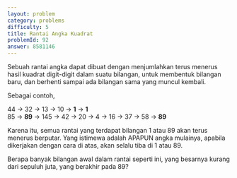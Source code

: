 ```yaml
---
layout: problem
category: problems
difficulty: 5
title: Rantai Angka Kuadrat
problemId: 92
answer: 8581146
---
```

Sebuah rantai angka dapat dibuat dengan menjumlahkan terus menerus hasil kuadrat digit-digit dalam suatu bilangan, untuk membentuk bilangan baru, dan berhenti sampai ada bilangan sama yang muncul kembali.

Sebagai contoh,

44 → 32 → 13 → 10 → **1** → **1**  
 85 → **89** → 145 → 42 → 20 → 4 → 16 → 37 → 58 → **89**

Karena itu, semua rantai yang terdapat bilangan 1 atau 89 akan terus menerus berputar. Yang istimewa adalah APAPUN angka mulainya, apabila dikerjakan dengan cara di atas, akan selalu tiba di 1 atau 89.

Berapa banyak bilangan awal dalam rantai seperti ini, yang besarnya kurang dari sepuluh juta, yang berakhir pada  89?
